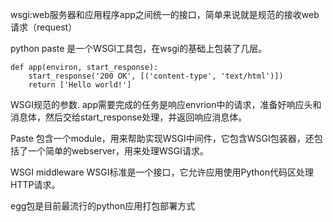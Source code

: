 wsgi:web服务器和应用程序app之间统一的接口，简单来说就是规范的接收web请求（request）


python paste 是一个WSGI工具包，在wsgi的基础上包装了几层。

    def app(environ, start_response):
        start_response('200 OK', [('content-type', 'text/html')])
        return ['Hello world!']

WSGI规范的参数. app需要完成的任务是响应envrion中的请求，准备好响应头和消息体，然后交给start_response处理，并返回响应消息体。

Paste 包含一个module，用来帮助实现WSGI中间件，它包含WSGI包装器，还包括了一个简单的webserver，用来处理WSGI请求。


WSGI middleware
WSGI标准是一个接口，它允许应用使用Python代码区处理HTTP请求。


egg包是目前最流行的python应用打包部署方式
